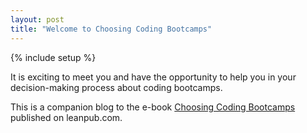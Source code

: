 ```yaml
---
layout: post
title: "Welcome to Choosing Coding Bootcamps"
---
```

{% include setup %}

It is exciting to meet you and have the opportunity to help you in your decision-making process about coding bootcamps.

This is a companion blog to the e-book [Choosing Coding Bootcamps](http://leanpub.com/coding-bootcamps) published on leanpub.com.
